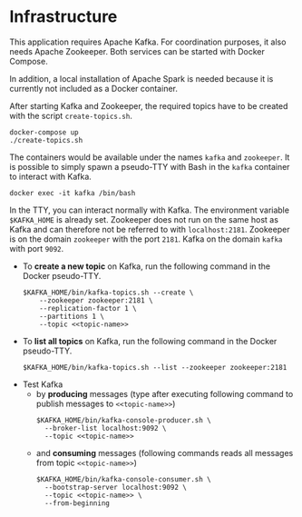 # Infrastructure

This application requires Apache Kafka. For coordination purposes, it also needs Apache Zookeeper.
Both services can be started with Docker Compose.

In addition, a local installation of Apache Spark is needed because it is currently not included as
a Docker container.

After starting Kafka and Zookeeper, the required topics have to be created with the
script `create-topics.sh`.

```shell
docker-compose up
./create-topics.sh
```

The containers would be available under the names `kafka` and `zookeeper`. It is possible to simply
spawn a pseudo-TTY with Bash in the `kafka` container to interact with Kafka.

```shell
docker exec -it kafka /bin/bash
```

In the TTY, you can interact normally with Kafka. The environment variable `$KAFKA_HOME` is already
set. Zookeeper does not run on the same host as Kafka and can therefore not be referred to
with `localhost:2181`. Zookeeper is on the domain `zookeeper` with the port `2181`. Kafka on the
domain `kafka` with port `9092`.

* To **create a new topic** on Kafka, run the following command in the Docker pseudo-TTY.
    ```shell
    $KAFKA_HOME/bin/kafka-topics.sh --create \
        --zookeeper zookeeper:2181 \
        --replication-factor 1 \
        --partitions 1 \
        --topic <<topic-name>>
    ```
* To **list all topics** on Kafka, run the following command in the Docker pseudo-TTY.
    ```shell
    $KAFKA_HOME/bin/kafka-topics.sh --list --zookeeper zookeeper:2181
    ```
* Test Kafka
    * by **producing** messages (type after executing following command to publish messages
      to `<<topic-name>>`)
      ```shell
      $KAFKA_HOME/bin/kafka-console-producer.sh \
        --broker-list localhost:9092 \
        --topic <<topic-name>>
      ```
    * and **consuming** messages (following commands reads all messages from topic `<<topic-name>>`)
      ```shell
      $KAFKA_HOME/bin/kafka-console-consumer.sh \
        --bootstrap-server localhost:9092 \
        --topic <<topic-name>> \
        --from-beginning
      ```
